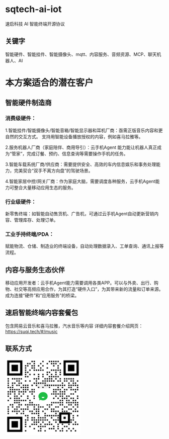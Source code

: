 # sqtech-ai-iot
速启科技 AI 智能终端开源协议

## 关键字
智能硬件、智能挂件、智能摄像头、mqtt、内容服务、音频资源、MCP、聊天机器人、AI

# 本方案适合的潜在客户
## 智能硬件制造商
### 消费级硬件：
1.智能挂件/智能摄像头/智能音箱/智能显示器和耳机厂商：亟需正版音乐内容和更自然的交互方式。 支持用智能设备播放授权的内容，例如喜马拉雅等。

2.服务机器人厂商（家庭陪伴、商用导引）：云手机Agent 能力能让机器人真正成为“管家”，完成订餐、预约、信息查询等需要操作手机的任务。

3.智能车载系统厂商/供应商：需要提供安全、高效的车内信息娱乐和事务处理能力，完美契合“双手不离方向盘”的驾驶场景。

4.智能家居中控/网关厂商：作为家庭大脑，需要调度各种服务，云手机Agent能力可整合大量移动应用生态的服务。

### 行业级硬件：
新零售终端：如智能自动售货机、广告机，可通过云手机Agent自动更新营销内容、管理库存、处理订单。

### 工业手持终端/PDA：
赋能物流、仓储、制造业的终端设备，自动处理数据录入、工单查询、通讯上报等流程。

## 内容与服务生态伙伴
移动应用开发者：云手机Agent能力需要调用各类APP。可以与外卖、出行、购物、社交等高频应用合作，为其打造“硬件入口”，为其带来新的流量和订单来源。成为连接“硬件”和“应用服务”的桥梁。

## 速启智能终端内容套餐包
包含网易云音乐和喜马拉雅，汽水音乐等内容
详细内容套餐介绍网页：
https://suqi.tech/#/music

## 联系方式
<a href="docs/企业微信截图.png" target="_blank" title="企业微信">
    <img src="docs/企业微信截图.png" width="240" />
  </a> 